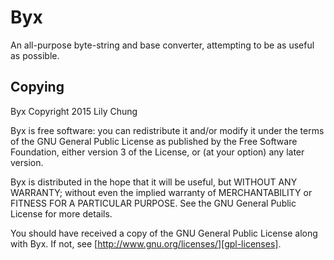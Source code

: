 # Byx

An all-purpose byte-string and base converter, attempting to be as
useful as possible.

## Copying

Byx Copyright 2015 Lily Chung

Byx is free software: you can redistribute it and/or modify it under the
terms of the GNU General Public License as published by the Free
Software Foundation, either version 3 of the License, or (at your
option) any later version.

Byx is distributed in the hope that it will be useful, but WITHOUT ANY
WARRANTY; without even the implied warranty of MERCHANTABILITY or
FITNESS FOR A PARTICULAR PURPOSE.  See the GNU General Public License
for more details.

You should have received a copy of the GNU General Public License along
with Byx.  If not, see [http://www.gnu.org/licenses/][gpl-licenses].

[gpl-licenses]: http://www.gnu.org/licenses/
